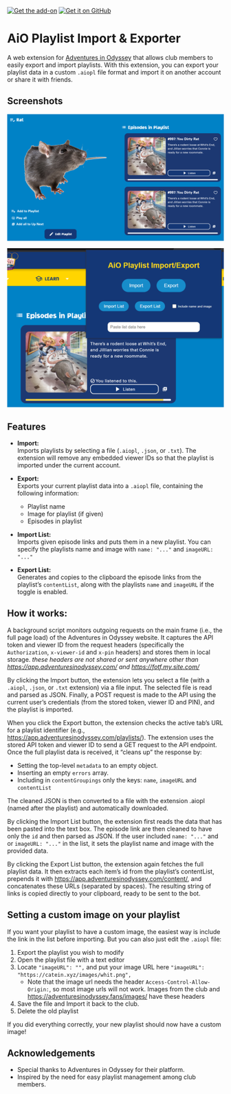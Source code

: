 [![Get the add-on](https://img.shields.io/amo/v/aio-playlist-import-export.svg?style=flat-square)](https://addons.mozilla.org/firefox/addon/aio-playlist-import-export/) 
[![Get it on GitHub](https://img.shields.io/badge/Get%20it%20on-GitHub-black?style=for-the-badge&logo=github)](https://github.com/CATEIN/aio-playlist-import-exporter/releases)


# AiO Playlist Import & Exporter

A web extension for [Adventures in Odyssey](https://app.adventuresinodyssey.com) that allows club members to easily export and import playlists. With this extension, you can export your playlist data in a custom `.aiopl` file format and import it on another account or share it with friends.

## Screenshots

![playlist image](https://github.com/CATEIN/aio-playlist-import-exporter/blob/main/images/playlist.png)

![extension image](https://github.com/CATEIN/aio-playlist-import-exporter/blob/main/images/extension.png)

## Features

- **Import:**  
  Imports playlists by selecting a file (`.aiopl`, `.json`, or `.txt`). The extension will remove any embedded viewer IDs so that the playlist is imported under the current account.

- **Export:**  
  Exports your current playlist data into a `.aiopl` file, containing the following information:
  
  - Playlist name
  - Image for playlist (if given)
  - Episodes in playlist

- **Import List:**  
  Imports given episode links and puts them in a new playlist. You can specify the playlists name and image with `name: "..."` and `imageURL: "..."`

- **Export List:**  
  Generates and copies to the clipboard the episode links from the playlist’s `contentList`, along with the playlists `name` and `imageURL` if the toggle is enabled.

## How it works:

A background script monitors outgoing requests on the main frame (i.e., the full page load) of the Adventures in Odyssey website. It captures the API token and viewer ID from the request headers (specifically the `Authorization`, `x-viewer-id` and `x-pin` headers) and stores them in local storage. *these headers are not shared or sent anywhere other than https://app.adventuresinodyssey.com/ and https://fotf.my.site.com/*

By clicking the Import button, the extension lets you select a file (with a `.aiopl`, `.json`, or `.txt` extension) via a file input.
The selected file is read and parsed as JSON.
Finally, a POST request is made to the API using the current user’s credentials (from the stored token, viewer ID and PIN), and the playlist is imported.

When you click the Export button, the extension checks the active tab’s URL for a playlist identifier (e.g., https://app.adventuresinodyssey.com/playlists/<playlistId>).
The extension uses the stored API token and viewer ID to send a GET request to the API endpoint. Once the full playlist data is received, it “cleans up” the response by:

  - Setting the top-level `metadata` to an empty object.
  - Inserting an empty `errors` array.
  - Including in `contentGroupings` only the keys: `name`, `imageURL` and `contentList`

The cleaned JSON is then converted to a file with the extension .aiopl (named after the playlist) and automatically downloaded.

By clicking the Import List button, the extension first reads the data that has been pasted into the text box. The episode link are then cleaned to have only the `id`
and then parsed as JSON. If the user included `name: "..."` and or `imageURL: "..."` in the list, it sets the playlist name and image with the provided data.

By clicking the Export List button, the extension again fetches the full playlist data. It then extracts each item’s id from the playlist’s contentList, prepends it with
https://app.adventuresinodyssey.com/content/,
and concatenates these URLs (separated by spaces).
The resulting string of links is copied directly to your clipboard, ready to be sent to the bot.



## Setting a custom image on your playlist

  If you want your playlist to have a custom image, the easiest way is include the link in the list before importing.
  But you can also just edit the `.aiopl` file:

  1. Export the playlist you wish to modify
  2. Open the playlist file with a text editor
  3. Locate `"imageURL": "",` and put your image URL here `"imageURL": "https://catein.xyz/images/whit.png",`
     - Note that the image url needs the header `Access-Control-Allow-Origin:`, so most image urls will not work. Images from the club and https://adventuresinodyssey.fans/images/ have these headers
  4. Save the file and Import it back to the club.
  5. Delete the old playlist

If you did everything correctly, your new playlist should now have a custom image!

## Acknowledgements

  - Special thanks to Adventures in Odyssey for their platform.
  - Inspired by the need for easy playlist management among club members.
